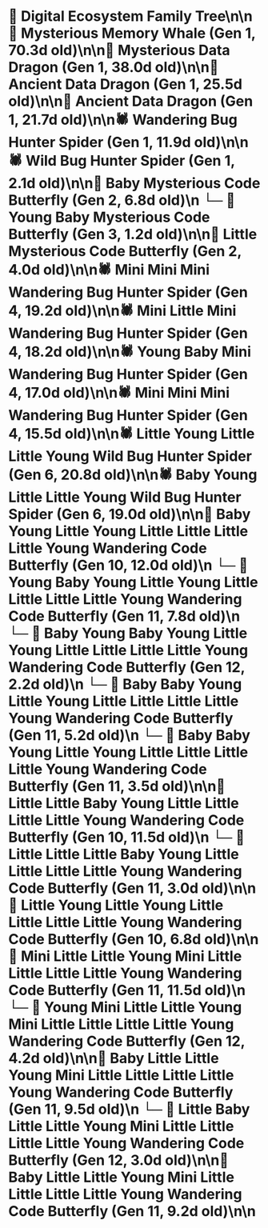 # 🌳 Digital Ecosystem Family Tree\n\n🐋 Mysterious Memory Whale (Gen 1, 70.3d old)\n\n🐉 Mysterious Data Dragon (Gen 1, 38.0d old)\n\n🐉 Ancient Data Dragon (Gen 1, 25.5d old)\n\n🐉 Ancient Data Dragon (Gen 1, 21.7d old)\n\n🕷️ Wandering Bug Hunter Spider (Gen 1, 11.9d old)\n\n🕷️ Wild Bug Hunter Spider (Gen 1, 2.1d old)\n\n🦋 Baby Mysterious Code Butterfly (Gen 2, 6.8d old)\n  └─ 🦋 Young Baby Mysterious Code Butterfly (Gen 3, 1.2d old)\n\n🦋 Little Mysterious Code Butterfly (Gen 2, 4.0d old)\n\n🕷️ Mini Mini Mini Wandering Bug Hunter Spider (Gen 4, 19.2d old)\n\n🕷️ Mini Little Mini Wandering Bug Hunter Spider (Gen 4, 18.2d old)\n\n🕷️ Young Baby Mini Wandering Bug Hunter Spider (Gen 4, 17.0d old)\n\n🕷️ Mini Mini Mini Wandering Bug Hunter Spider (Gen 4, 15.5d old)\n\n🕷️ Little Young Little Little Young Wild Bug Hunter Spider (Gen 6, 20.8d old)\n\n🕷️ Baby Young Little Little Young Wild Bug Hunter Spider (Gen 6, 19.0d old)\n\n🦋 Baby Young Little Young Little Little Little Little Young Wandering Code Butterfly (Gen 10, 12.0d old)\n  └─ 🦋 Young Baby Young Little Young Little Little Little Little Young Wandering Code Butterfly (Gen 11, 7.8d old)\n    └─ 🦋 Baby Young Baby Young Little Young Little Little Little Little Young Wandering Code Butterfly (Gen 12, 2.2d old)\n  └─ 🦋 Baby Baby Young Little Young Little Little Little Little Young Wandering Code Butterfly (Gen 11, 5.2d old)\n  └─ 🦋 Baby Baby Young Little Young Little Little Little Little Young Wandering Code Butterfly (Gen 11, 3.5d old)\n\n🦋 Little Little Baby Young Little Little Little Little Young Wandering Code Butterfly (Gen 10, 11.5d old)\n  └─ 🦋 Little Little Little Baby Young Little Little Little Little Young Wandering Code Butterfly (Gen 11, 3.0d old)\n\n🦋 Little Young Little Young Little Little Little Little Young Wandering Code Butterfly (Gen 10, 6.8d old)\n\n🦋 Mini Little Little Young Mini Little Little Little Little Young Wandering Code Butterfly (Gen 11, 11.5d old)\n  └─ 🦋 Young Mini Little Little Young Mini Little Little Little Little Young Wandering Code Butterfly (Gen 12, 4.2d old)\n\n🦋 Baby Little Little Young Mini Little Little Little Little Young Wandering Code Butterfly (Gen 11, 9.5d old)\n  └─ 🦋 Little Baby Little Little Young Mini Little Little Little Little Young Wandering Code Butterfly (Gen 12, 3.0d old)\n\n🦋 Baby Little Little Young Mini Little Little Little Little Young Wandering Code Butterfly (Gen 11, 9.2d old)\n\n